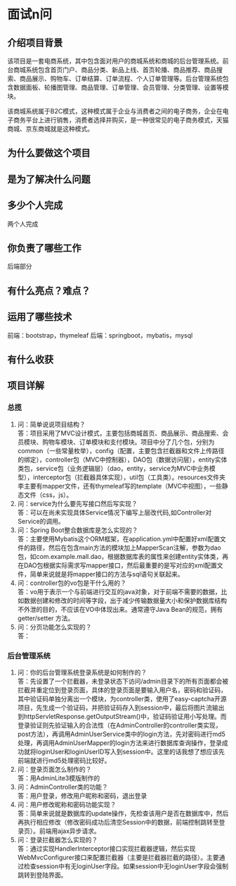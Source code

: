 # 面试n问

## 介绍项目背景

该项目是一套电商系统，其中包含面对用户的商城系统和商城的后台管理系统。前台商城系统包含首页门户、商品分类、新品上线、首页轮播、商品推荐、商品搜索、商品展示、购物车、订单结算、订单流程、个人订单管理等。后台管理系统包含数据面板、轮播图管理、商品管理、订单管理、会员管理、分类管理、设置等模块。

该商城系统属于B2C模式，这种模式属于企业与消费者之间的电子商务，企业在电子商务平台上进行销售，消费者选择并购买，是一种很常见的电子商务模式，天猫商城、京东商城就是这种模式。

## 为什么要做这个项目

## 是为了解决什么问题

## 多少个人完成

两个人完成

## 你负责了哪些工作

后端部分

## 有什么亮点？难点？

## 运用了哪些技术

前端：bootstrap，thymeleaf
后端：springboot，mybatis，mysql

## 有什么收获

## 项目详解

### 总揽

1. 问：简单说说项目结构？<br>答：项目采用了MVC设计模式，主要包括商城首页、商品展示、商品搜索、会员模块、购物车模块、订单模块和支付模块。项目中分了几个包，分别为common（一些常量枚举），config（配置，主要包含拦截器和文件上传路径的绑定），controller包（MVC中控制器），DAO包（数据访问层），entity实体类包，service包（业务逻辑层）（dao，entity，service为MVC中业务模型），interceptor包（拦截器具体实现），util包（工具类）。resources文件夹李主要有mapper文件，还有thymeleaf写的template（MVC中视图），一些静态文件（css，js）。
2. 问：service为什么要先写接口然后写实现？<br>答：可以在尚未实现具体Service情况下编写上层改代码,如Controller对Service的调用。
3. 问：Spring Boot整合数据库是怎么实现的？<br>答：主要使用Mybatis这个ORM框架，在application.yml中配置好xml配置文件的路径，然后在包含main方法的模块加上MapperScan注解，参数为dao包，如com.example.mall.dao，根据数据库表的属性来创建entity实体类，再在DAO包根据实际需求写mapper接口，然后最重要的是写对应的xml配置文件，简单来说就是将mapper接口的方法与sql语句关联起来。
4. 问：controller包的vo包是干什么用的？<br>答：vo用于表示一个与前端进行交互的java对象，对于前端不需要的数据，比如数据创建和修改的时间等字段，出于减少传输数据量大小和保护数据库结构不外泄的目的，不应该在VO中体现出来。通常遵守Java Bean的规范，拥有 getter/setter 方法。
5. 问：分页功能怎么实现的？<br>答：

### 后台管理系统

1. 问：你的后台管理系统登录系统是如何制作的？<br>答：先设置了一个拦截器，未登录状态下访问/admin目录下的所有页面都会被拦截并重定位到登录页面，具体的登录页面是要输入用户名，密码和验证码，其中验证码单独分离出一个模块，为controller类，使用了easy-captcha开源项目，先生成一个验证码，并把验证码存入到session中，最后将图片流输出到httpServletResponse.getOutputStream()中，验证码验证用小写处理。而登录验证则先验证输入的合法性（在AdminController的controller类实现，post方法），再调用AdminUserService类中的login方法，先对密码进行md5处理，再调用AdminUserMapper的login方法来进行数据库查询操作，登录成功就将loginUser和loginUserID写入到session中。这里的话我想了想应该先前端就进行md5处理密码比较好。
2. 问：登录页面怎么制作的？<br>答：用AdminLite3模版制作的
3. 问：AdminController类的功能？<br>答：用户登录，修改用户昵称和密码，退出登录
4. 问：用户修改昵称和密码功能实现？<br>答：简单来说就是数据库的update操作，先检查该用户是否在数据库中，然后再执行相应修改（修改密码成功后清空Session中的数据，前端控制跳转至登录页）。前端用ajax异步请求。
5. 问：登录拦截器怎么实现的？<br>答：通过实现HandlerInterceptor接口实现拦截器逻辑，然后实现WebMvcConfigurer接口来配置拦截器（主要是拦截器拦截的路径）。主要通过检查session中有无loginUser字段。如果session中无loginUser字段会强制跳转到登陆界面。
